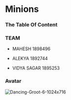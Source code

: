 # Minions
### The Table Of Content
 ### TEAM
 * MAHESH 1898496
 
 * ALEKYA 1892744
 
 * VIDYA SAGAR 1895253
 
  ### Avatar
  
  ![Dancing-Groot-6-1024x716](https://user-images.githubusercontent.com/48560644/56366220-97ce3700-61c0-11e9-96f4-2c715cadbb37.jpg)

